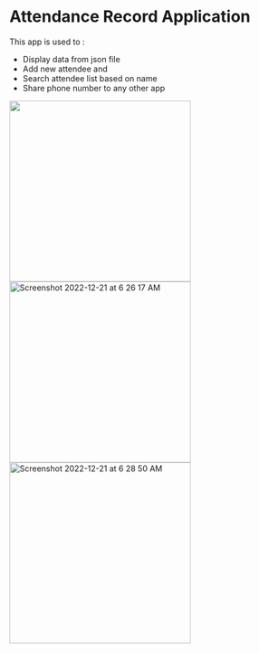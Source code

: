# Attendance Record Application

This app is used to :

- Display data from json file 
- Add new attendee and 
- Search attendee list based on name
- Share phone number to any other app


<img src="https://user-images.githubusercontent.com/46247388/208777740-d97b54da-21a6-4006-88ed-c258c9c843c5.gif" width="320"><img width="320" alt="Screenshot 2022-12-21 at 6 26 17 AM" src="https://user-images.githubusercontent.com/46247388/208779046-414f848f-2288-4d52-8b26-e8c845fcca72.png"><img width="320" alt="Screenshot 2022-12-21 at 6 28 50 AM" src="https://user-images.githubusercontent.com/46247388/208779096-aa2273f9-b71c-4a18-aedd-a09627cdae09.png">
